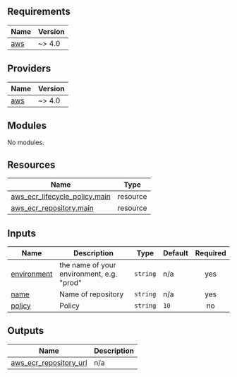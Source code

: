 <!-- BEGIN_TF_DOCS -->
## Requirements

| Name | Version |
|------|---------|
| <a name="requirement_aws"></a> [aws](#requirement\_aws) | ~> 4.0 |

## Providers

| Name | Version |
|------|---------|
| <a name="provider_aws"></a> [aws](#provider\_aws) | ~> 4.0 |

## Modules

No modules.

## Resources

| Name | Type |
|------|------|
| [aws_ecr_lifecycle_policy.main](https://registry.terraform.io/providers/hashicorp/aws/latest/docs/resources/ecr_lifecycle_policy) | resource |
| [aws_ecr_repository.main](https://registry.terraform.io/providers/hashicorp/aws/latest/docs/resources/ecr_repository) | resource |

## Inputs

| Name | Description | Type | Default | Required |
|------|-------------|------|---------|:--------:|
| <a name="input_environment"></a> [environment](#input\_environment) | the name of your environment, e.g. "prod" | `string` | n/a | yes |
| <a name="input_name"></a> [name](#input\_name) | Name of repository | `string` | n/a | yes |
| <a name="input_policy"></a> [policy](#input\_policy) | Policy | `string` | `10` | no |

## Outputs

| Name | Description |
|------|-------------|
| <a name="output_aws_ecr_repository_url"></a> [aws\_ecr\_repository\_url](#output\_aws\_ecr\_repository\_url) | n/a |
<!-- END_TF_DOCS -->
